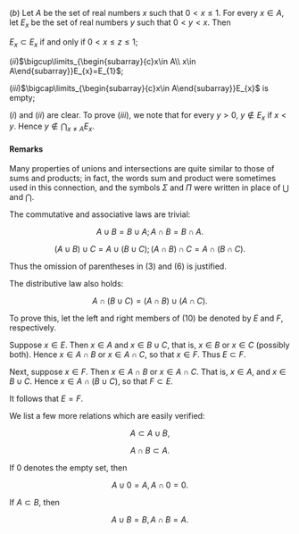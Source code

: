 $(b)$ Let $A$ be the set of real numbers $x$ such that $0<x\leq 1$. For every $x\in A$, let $E_{x}$ be the set of real numbers $y$ such that $0<y<x$. Then

$E_{x}\subset E_{x}$ if and only if $0<x\leq z\leq 1$;

$(ii)$$\bigcup\limits_{\begin{subarray}{c}x\in A\\ x\in A\end{subarray}}E_{x}=E_{1}$;

$(iii)$$\bigcap\limits_{\begin{subarray}{c}x\in A\end{subarray}}E_{x}$ is empty;

$(i)$ and $(ii)$ are clear. To prove $(iii)$, we note that for every $y>0$, $y\notin E_{x}$ if $x<y$. Hence $y\notin\bigcap_{x\neq A}E_{x}$.

#### Remarks

Many properties of unions and intersections are quite similar to those of sums and products; in fact, the words sum and product were sometimes used in this connection, and the symbols $\Sigma$ and $\Pi$ were written in place of $\bigcup$ and $\bigcap$.

The commutative and associative laws are trivial:

$$A\cup B=B\cup A; A\cap B=B\cap A.$$

$$(A\cup B)\cup C=A\cup(B\cup C); (A\cap B)\cap C=A\cap(B\cap C).$$

Thus the omission of parentheses in $(3)$ and $(6)$ is justified.

The distributive law also holds:

$$A\cap(B\cup C)=(A\cap B)\cup(A\cap C).$$

To prove this, let the left and right members of $(10)$ be denoted by $E$ and $F$, respectively.

Suppose $x\in E$. Then $x\in A$ and $x\in B\cup C$, that is, $x\in B$ or $x\in C$ (possibly both). Hence $x\in A\cap B$ or $x\in A\cap C$, so that $x\in F$. Thus $E\subset F$.

Next, suppose $x\in F$. Then $x\in A\cap B$ or $x\in A\cap C$. That is, $x\in A$, and $x\in B\cup C$. Hence $x\in A\cap(B\cup C)$, so that $F\subset E$.

It follows that $E=F$.

We list a few more relations which are easily verified:

$$A\subset A\cup B,$$

$$A\cap B\subset A.$$

If $0$ denotes the empty set, then

$$A\cup 0=A, A\cap 0=0.$$

If $A\subset B$, then

$$A\cup B=B, A\cap B=A.$$